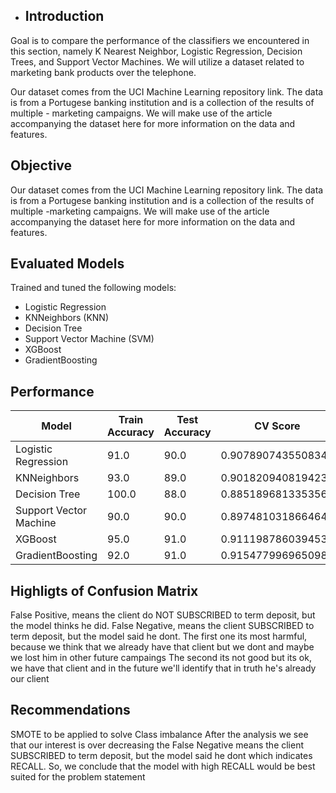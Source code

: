 - ## Introduction

Goal is to compare the performance of the classifiers we encountered in this section, namely K Nearest Neighbor, Logistic Regression, Decision Trees, and Support Vector Machines. We will utilize a dataset related to marketing bank products over the telephone.

Our dataset comes from the UCI Machine Learning repository link. The data is from a Portugese banking institution and is a collection of the results of multiple - marketing campaigns. We will make use of the article accompanying the dataset here for more information on the data and features.
 
## Objective
Our dataset comes from the UCI Machine Learning repository link. The data is from a Portugese banking institution and is a collection of the results of multiple -marketing campaigns. We will make use of the article accompanying the dataset here for more information on the data and features.
 
## Evaluated Models
Trained and tuned the following models:
 
- Logistic Regression
- KNNeighbors (KNN) 
- Decision Tree
- Support Vector Machine (SVM)
- XGBoost
- GradientBoosting
 
## Performance
 
| Model                        | Train Accuracy | Test Accuracy | CV Score            | 
|------------------------------|----------------|---------------|---------------------|
| Logistic Regression          | 91.0           | 90.0          | 0.9078907435508347  |
| KNNeighbors                  | 93.0           | 89.0          | 0.9018209408194233  |
| Decision Tree                | 100.0          | 88.0          | 0.8851896813353566  |
| Support Vector Machine       | 90.0           | 90.0          | 0.897481031866464   |
| XGBoost                      | 95.0           | 91.0          | 0.9111987860394537  |
| GradientBoosting             | 92.0           | 91.0          | 0.9154779969650987  |

## Highligts of Confusion Matrix

False Positive, means the client do NOT SUBSCRIBED to term deposit, but the model thinks he did.
False Negative, means the client SUBSCRIBED to term deposit, but the model said he dont.
The first one its most harmful, because we think that we already have that client but we dont and maybe we lost him in other future campaings
The second its not good but its ok, we have that client and in the future we'll identify that in truth he's already our client

## Recommendations
SMOTE to be applied to solve Class imbalance
After the analysis we see that our interest is over decreasing the False Negative means the client SUBSCRIBED to term deposit, but the model said he dont which indicates RECALL. So, we conclude that the model with high RECALL would be best suited for the problem statement


